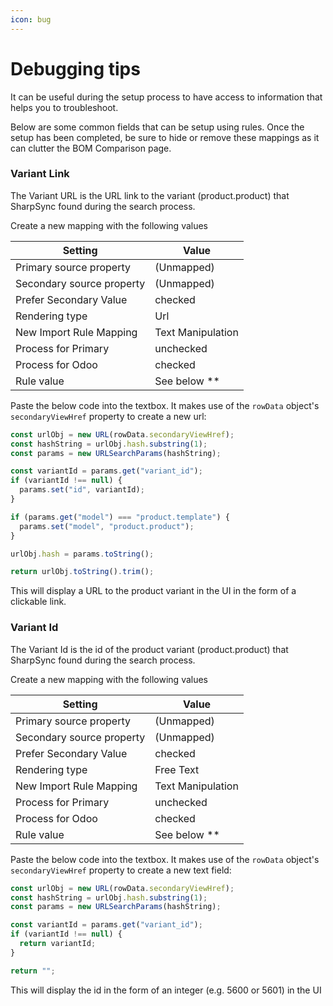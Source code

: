```yaml
---
icon: bug
---
```


# Debugging tips

It can be useful during the setup process to have access to information that helps you to troubleshoot.

Below are some common fields that can be setup using rules. Once the setup has been completed, be sure to hide or remove these mappings as it can clutter the BOM Comparison page.

### Variant Link

The Variant URL is the URL link to the variant (product.product) that SharpSync found during the search process.

Create a new mapping with the following values

| Setting                   | Value             |
| ------------------------- | ----------------- |
| Primary source property   | (Unmapped)        |
| Secondary source property | (Unmapped)        |
| Prefer Secondary Value    | checked           |
| Rendering type            | Url               |
| New Import Rule Mapping   | Text Manipulation |
| Process for Primary       | unchecked         |
| Process for Odoo          | checked           |
| Rule value                | See below \*\*    |

Paste the below code into the textbox. It makes use of the `rowData` object's `secondaryViewHref` property to create a new url:

```javascript
const urlObj = new URL(rowData.secondaryViewHref);
const hashString = urlObj.hash.substring(1);  
const params = new URLSearchParams(hashString);

const variantId = params.get("variant_id");
if (variantId !== null) {
  params.set("id", variantId);
}

if (params.get("model") === "product.template") {
  params.set("model", "product.product");
}

urlObj.hash = params.toString();

return urlObj.toString().trim();
```



This will display a URL to the product variant in the UI in the form of a clickable link.

### Variant Id

The Variant Id is the id of the product variant (product.product) that SharpSync found during the search process.

Create a new mapping with the following values

| Setting                   | Value             |
| ------------------------- | ----------------- |
| Primary source property   | (Unmapped)        |
| Secondary source property | (Unmapped)        |
| Prefer Secondary Value    | checked           |
| Rendering type            | Free Text         |
| New Import Rule Mapping   | Text Manipulation |
| Process for Primary       | unchecked         |
| Process for Odoo          | checked           |
| Rule value                | See below \*\*    |

Paste the below code into the textbox. It makes use of the `rowData` object's `secondaryViewHref` property to create a new text field:

```javascript
const urlObj = new URL(rowData.secondaryViewHref);
const hashString = urlObj.hash.substring(1);
const params = new URLSearchParams(hashString);

const variantId = params.get("variant_id");
if (variantId !== null) {
  return variantId;
}

return "";
```

This will display the id in the form of an integer (e.g. 5600 or 5601) in the UI
